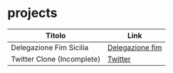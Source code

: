 # projects


| Titolo                     | Link                                                         |
| -------------------------- | ------------------------------------------------------------ |
| Delegazione Fim Sicilia    | [Delegazione fim](https://sito-delegazione.vercel.app/)      |
| Twitter Clone (Incomplete) | [Twitter](https://github.com/FrancescoNicotra/twitter-clone) |
